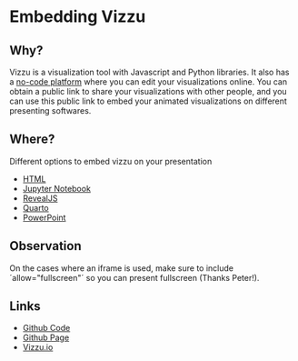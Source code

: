 # Embedding Vizzu

## Why?

Vizzu is a visualization tool with Javascript and Python libraries.
It also has a [no-code platform](https://www.vizzu.io/) where you can edit your visualizations online.
You can obtain a public link to share your visualizations with other people, and you can use this public link to embed your animated visualizations on different presenting softwares.

## Where?
Different options to embed vizzu on your presentation
* [HTML](https://sebastiandres.github.io/embedding_vizzu/html/)
* [Jupyter Notebook](https://sebastiandres.github.io/embedding_vizzu/jupyter/)
* [RevealJS](https://sebastiandres.github.io/embedding_vizzu/revealjs/)
* [Quarto](https://sebastiandres.github.io/embedding_vizzu/quarto/)
* [PowerPoint](https://sebastiandres.github.io/embedding_vizzu/powerpoint/)

## Observation
On the cases where an iframe is used, make sure to include ´allow="fullscreen"´ so you can present fullscreen (Thanks Peter!).

## Links
* [Github Code](https://github.com/sebastiandres/embedding_vizzu/settings/pages)
* [Github Page](https://sebastiandres.github.io/embedding_vizzu/)
* [Vizzu.io](https://www.vizzu.io/)